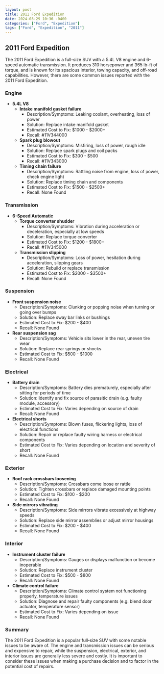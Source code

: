 ```yaml
---
layout: post
title: 2011 Ford Expedition
date: 2024-03-29 10:36 -0400
categories: ["Ford", "Expedition"]
tags: ["Ford", "Expedition", "2011"]
---
```

## 2011 Ford Expedition

The 2011 Ford Expedition is a full-size SUV with a 5.4L V8 engine and 6-speed automatic transmission. It produces 310 horsepower and 365 lb-ft of torque, and is known for its spacious interior, towing capacity, and off-road capabilities. However, there are some common issues reported with the 2011 Ford Expedition.

### Engine
- **5.4L V8**
    - **Intake manifold gasket failure**
        - Description/Symptoms: Leaking coolant, overheating, loss of power
        - Solution: Replace intake manifold gasket
        - Estimated Cost to Fix: $1000 - $2000+
        - Recall: #11V344000
    - **Spark plug blowout**
        - Description/Symptoms: Misfiring, loss of power, rough idle
        - Solution: Replace spark plugs and coil packs
        - Estimated Cost to Fix: $300 - $500
        - Recall: #11V343000
    - **Timing chain failure**
        - Description/Symptoms: Rattling noise from engine, loss of power, check engine light
        - Solution: Replace timing chain and components
        - Estimated Cost to Fix: $1500 - $2500+
        - Recall: None Found

### Transmission
- **6-Speed Automatic**
    - **Torque converter shudder**
        - Description/Symptoms: Vibration during acceleration or deceleration, especially at low speeds
        - Solution: Replace torque converter
        - Estimated Cost to Fix: $1200 - $1800+
        - Recall: #11V345000
    - **Transmission slipping**
        - Description/Symptoms: Loss of power, hesitation during acceleration, slipping gears
        - Solution: Rebuild or replace transmission
        - Estimated Cost to Fix: $2000 - $3500+
        - Recall: None Found

### Suspension
- **Front suspension noise**
    - Description/Symptoms: Clunking or popping noise when turning or going over bumps
    - Solution: Replace sway bar links or bushings
    - Estimated Cost to Fix: $200 - $400
    - Recall: None Found
- **Rear suspension sag**
    - Description/Symptoms: Vehicle sits lower in the rear, uneven tire wear
    - Solution: Replace rear springs or shocks
    - Estimated Cost to Fix: $500 - $1000
    - Recall: None Found

### Electrical
- **Battery drain**
    - Description/Symptoms: Battery dies prematurely, especially after sitting for periods of time
    - Solution: Identify and fix source of parasitic drain (e.g. faulty module, accessory)
    - Estimated Cost to Fix: Varies depending on source of drain
    - Recall: None Found
- **Electrical shorts**
    - Description/Symptoms: Blown fuses, flickering lights, loss of electrical functions
    - Solution: Repair or replace faulty wiring harness or electrical components
    - Estimated Cost to Fix: Varies depending on location and severity of short
    - Recall: None Found

### Exterior
- **Roof rack crossbars loosening**
    - Description/Symptoms: Crossbars come loose or rattle
    - Solution: Tighten crossbars or replace damaged mounting points
    - Estimated Cost to Fix: $100 - $200
    - Recall: None Found
- **Side mirrors vibrating**
    - Description/Symptoms: Side mirrors vibrate excessively at highway speeds
    - Solution: Replace side mirror assemblies or adjust mirror housings
    - Estimated Cost to Fix: $200 - $400
    - Recall: None Found

### Interior
- **Instrument cluster failure**
    - Description/Symptoms: Gauges or displays malfunction or become inoperable
    - Solution: Replace instrument cluster
    - Estimated Cost to Fix: $500 - $800
    - Recall: None Found
- **Climate control failure**
    - Description/Symptoms: Climate control system not functioning properly, temperature issues
    - Solution: Diagnose and repair faulty components (e.g. blend door actuator, temperature sensor)
    - Estimated Cost to Fix: Varies depending on issue
    - Recall: None Found

### Summary

The 2011 Ford Expedition is a popular full-size SUV with some notable issues to be aware of. The engine and transmission issues can be serious and expensive to repair, while the suspension, electrical, exterior, and interior issues are generally less severe and costly. It is important to consider these issues when making a purchase decision and to factor in the potential cost of repairs.
